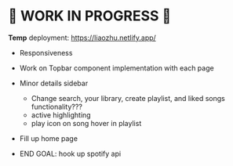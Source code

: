 # 🚧 WORK IN PROGRESS 🚧

**Temp** deployment: https://liaozhu.netlify.app/

- Responsiveness
- Work on Topbar component implementation with each page
- Minor details sidebar
    - Change search, your library, create playlist, and liked songs functionality???
    - active highlighting
    - play icon on song hover in playlist
- Fill up home page

- END GOAL: hook up spotify api
